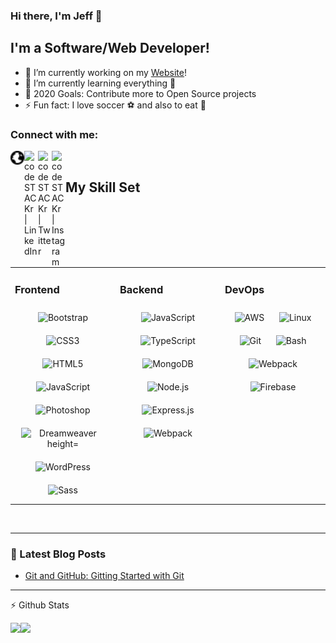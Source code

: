 ### Hi there, I'm Jeff  👋

## I'm a Software/Web Developer!

- 🔭 I’m currently working on my [Website][website]!
- 🌱 I’m currently learning everything 🤣
- 🥅 2020 Goals: Contribute more to Open Source projects
- ⚡ Fun fact: I love soccer ⚽️ and also to eat 🍔

### Connect with me:

[<img align="left" alt="jeffhuisa.com" width="22px" src="https://raw.githubusercontent.com/iconic/open-iconic/master/svg/globe.svg" />][website]
[<img align="left" alt="codeSTACKr | LinkedIn" width="22px" src="https://cdn.jsdelivr.net/npm/simple-icons@v3/icons/linkedin.svg" />][linkedin]
[<img align="left" alt="codeSTACKr | Twitter" width="22px" src="https://cdn.jsdelivr.net/npm/simple-icons@v3/icons/twitter.svg" />][twitter]
[<img align="left" alt="codeSTACKr | Instagram" width="22px" src="https://cdn.jsdelivr.net/npm/simple-icons@v3/icons/instagram.svg" />][instagram]

<br />

## My Skill Set  
<table><tr><td valign="top" width="33%">
 
### Frontend  
 
<div align="center">  
<!-- <img style="margin: 10px" src="https://profilinator.rishav.dev/skills-assets/react-original-wordmark.svg" alt="React" height="50" />   -->
<img style="margin: 10px" src="https://profilinator.rishav.dev/skills-assets/bootstrap-plain.svg" alt="Bootstrap" height="50" />  
<img style="margin: 10px" src="https://profilinator.rishav.dev/skills-assets/css3-original-wordmark.svg" alt="CSS3" height="50" />  
<img style="margin: 10px" src="https://profilinator.rishav.dev/skills-assets/html5-original-wordmark.svg" alt="HTML5" height="50" />  
<img style="margin: 10px" src="https://profilinator.rishav.dev/skills-assets/javascript-original.svg" alt="JavaScript" height="50" />  
<!-- <img style="margin: 10px" src="https://profilinator.rishav.dev/skills-assets/adobe_illustrator-icon.svg" alt="Illustrator" height="50" />   -->
<!-- <img style="margin: 10px" src="https://profilinator.rishav.dev/skills-assets/adobepremierepro.png" alt="Premiere Pro" height="50" />   -->
<img style="margin: 10px" src="https://profilinator.rishav.dev/skills-assets/photoshop-plain.svg" alt="Photoshop" height="50" />
<img style="margin: 10px" src="https://profilinator.rishav.dev/skills-assets/adobedreamweaver.png" alt="Dreamweaver height="50" />
<img style="margin: 10px" src="https://profilinator.rishav.dev/skills-assets/wordpress.png" alt="WordPress" height="50" />  
<img style="margin: 10px" src="https://profilinator.rishav.dev/skills-assets/sass-original.svg" alt="Sass" height="50" />  
</div>
</td><td valign="top" width="33%">
 
### Backend  
 
<div align="center">  
<img style="margin: 10px" src="https://profilinator.rishav.dev/skills-assets/javascript-original.svg" alt="JavaScript" height="50" />  
<img style="margin: 10px" src="https://profilinator.rishav.dev/skills-assets/typescript-original.svg" alt="TypeScript" height="50" />  
<img style="margin: 10px" src="https://profilinator.rishav.dev/skills-assets/mongodb-original-wordmark.svg" alt="MongoDB" height="50" />  
<img style="margin: 10px" src="https://profilinator.rishav.dev/skills-assets/nodejs-original-wordmark.svg" alt="Node.js" height="50" />  
<img style="margin: 10px" src="https://profilinator.rishav.dev/skills-assets/express-original-wordmark.svg" alt="Express.js" height="50" />  
<img style="margin: 10px" src="https://profilinator.rishav.dev/skills-assets/webpack-original.svg" alt="Webpack" height="50" />  
</div>
</td><td valign="top" width="33%">
 
### DevOps  
<div align="center">  
<img style="margin: 10px" src="https://profilinator.rishav.dev/skills-assets/amazonwebservices-original-wordmark.svg" alt="AWS" height="50" />  
<img style="margin: 10px" src="https://profilinator.rishav.dev/skills-assets/linux-original.svg" alt="Linux" height="50" />  
<img style="margin: 10px" src="https://profilinator.rishav.dev/skills-assets/git-scm-icon.svg" alt="Git" height="50" />  
<img style="margin: 10px" src="https://profilinator.rishav.dev/skills-assets/gnu_bash-icon.svg" alt="Bash" height="50" />  
<img style="margin: 10px" src="https://profilinator.rishav.dev/skills-assets/webpack-original.svg" alt="Webpack" height="50" />  
<img style="margin: 10px" src="https://profilinator.rishav.dev/skills-assets/firebase.png" alt="Firebase" height="50" />  
</div>
</td></tr></table> 

<br/>

<!-- ### Languages and Tools:

<img title="VS Code" align="left" alt="Visual Studio Code" width="26px" src="https://raw.githubusercontent.com/github/explore/80688e429a7d4ef2fca1e82350fe8e3517d3494d/topics/visual-studio-code/visual-studio-code.png" />

<img title="HTML 3" align="left" alt="HTML5" width="26px" src="https://raw.githubusercontent.com/github/explore/80688e429a7d4ef2fca1e82350fe8e3517d3494d/topics/html/html.png" />

<img title="CSS 5" align="left" alt="CSS3" width="26px" src="https://raw.githubusercontent.com/github/explore/80688e429a7d4ef2fca1e82350fe8e3517d3494d/topics/css/css.png" />

<img title="BootStrap" align="left" alt="BootStrap" width="26px" src="https://camo.githubusercontent.com/3523bd4e344ec5909336e3891b7511da62905e8953381f6fa69c11983e8fd9f6/68747470733a2f2f70726f66696c696e61746f722e7269736861762e6465762f736b696c6c732d6173736574732f626f6f7473747261702d706c61696e2e737667" />

<img title="Wordpress" align="left" alt="Wordpress" width="26px" src="https://camo.githubusercontent.com/4629b90b2cfb38cc37a512b6b1fb6a8cb51d303cde9aebb07f91dc5e6c276033/68747470733a2f2f70726f66696c696e61746f722e7269736861762e6465762f736b696c6c732d6173736574732f776f726470726573732e706e67" />

<img title="JavaScript ES6" align="left" alt="JavaScript" width="26px" src="https://raw.githubusercontent.com/github/explore/80688e429a7d4ef2fca1e82350fe8e3517d3494d/topics/javascript/javascript.png" />

<img title="Node JS" align="left" alt="Node.js" width="26px" src="https://camo.githubusercontent.com/48c9507b62d83559dc3aef4f3951293b15ab2f5fa1029bdf6ec42f9fa062e775/68747470733a2f2f70726f66696c696e61746f722e7269736861762e6465762f736b696c6c732d6173736574732f6e6f64656a732d6f726967696e616c2d776f72646d61726b2e737667" />

<img title="Mongo DB" align="left" alt="MongoDB" width="26px" src="https://camo.githubusercontent.com/e643754982a9dba595811285c08c4667f1062a17d9e7eca8dd16b43995bf372b/68747470733a2f2f70726f66696c696e61746f722e7269736861762e6465762f736b696c6c732d6173736574732f6d6f6e676f64622d6f726967696e616c2d776f72646d61726b2e737667" />

<img title="Git" align="left" alt="Git" width="26px" src="https://raw.githubusercontent.com/github/explore/80688e429a7d4ef2fca1e82350fe8e3517d3494d/topics/git/git.png" />

<img title="Terminal" align="left" alt="Terminal" width="26px" src="https://camo.githubusercontent.com/c994f99958731f1dc803e2f9cb5bcd52a6a7cf95322cc7543e0c694abc4bd819/68747470733a2f2f70726f66696c696e61746f722e7269736861762e6465762f736b696c6c732d6173736574732f676e755f626173682d69636f6e2e737667" />

<img title="JQuery" align="left" alt="JQuery" width="26px" src="https://thumbnail.imgbin.com/20/3/19/imgbin-jquery-web-development-ajax-event-php-ajax-3VsUk04FvFf0jvNPXUeACp0yG_t.jpg" />
<br />
<br /> -->

---

### 📕 Latest Blog Posts

<!-- BLOG-POST-LIST:START -->
- [Git and GitHub: Gitting Started with Git](https://dev.to/j3ffh95/gigitty-git-2l18)
<!-- BLOG-POST-LIST:END -->

---



  :zap: Github Stats

<a href="https://jeffhuisa.netlify.app/"><img height="137px" target="_blank" src="https://github-readme-stats.vercel.app/api?username=j3ffh95&hide_title=true&hide_border=true&show_icons=true&include_all_commits=true&count_private=true&line_height=21&text_color=000&icon_color=000&bg_color=0,ea6161,ffc64d,fffc4d,52fa5a&theme=graywhite" /><img height="137px" src="https://github-readme-stats.vercel.app/api/top-langs/?username=j3ffh95&hide=html&hide_title=true&hide_border=true&layout=compact&langs_count=7&exclude_repo=comp426,Redventures-Movie-Quotes&text_color=000&icon_color=fff&bg_color=0,52fa5a,4dfcff,c64dff&theme=graywhite" /></a>

[website]: https://jeffhuisa.netlify.app/
[twitter]: https://twitter.com/j3ffh95
[instagram]: https://www.instagram.com/jhvalencia95/
[linkedin]: https://www.linkedin.com/in/jeffhuisa/
